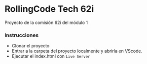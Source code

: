 # RollingCode Tech 62i

Proyecto de la comisión 62i del módulo 1

### Instrucciones

- Clonar el proyecto
- Entrar a la carpeta del proyecto localmente y abrirla en VScode.
- Ejecutar el index.html con `Live Server`
